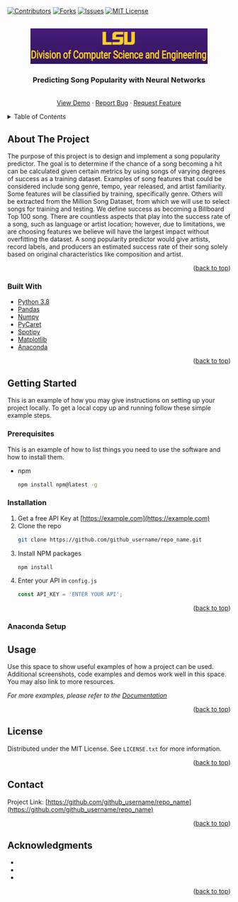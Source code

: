 <div id="top"></div>
<!--
*** Thanks for checking out the Best-README-Template. If you have a suggestion
*** that would make this better, please fork the repo and create a pull request
*** or simply open an issue with the tag "enhancement".
*** Don't forget to give the project a star!
*** Thanks again! Now go create something AMAZING! :D
-->



<!-- PROJECT SHIELDS -->
<!--
*** I'm using markdown "reference style" links for readability.
*** Reference links are enclosed in brackets [ ] instead of parentheses ( ).
*** See the bottom of this document for the declaration of the reference variables
*** for contributors-url, forks-url, etc. This is an optional, concise syntax you may use.
*** https://www.markdownguide.org/basic-syntax/#reference-style-links
-->
[![Contributors][contributors-shield]][contributors-url]
[![Forks][forks-shield]][forks-url]
[![Issues][issues-shield]][issues-url]
[![MIT License][license-shield]][license-url]



<!-- PROJECT LOGO -->
<br />

<div align="center">
  <a href="https://www.lsu.edu/eng/cse/index.php">
    <img src="images/lsulogo.png" alt="Logo" width="400" height="80">
  </a>

<h3 align="center">Predicting Song Popularity with Neural Networks</h3>

  <p align="center">
    <br />
    <a href="https://github.com/github_username/repo_name">View Demo</a>
    ·
    <a href="https://github.com/github_username/repo_name/issues">Report Bug</a>
    ·
    <a href="https://github.com/github_username/repo_name/issues">Request Feature</a>
  </p>
</div>



<!-- TABLE OF CONTENTS -->
<details>
  <summary>Table of Contents</summary>
  <!-- TOC -->

- [About The Project](#about-the-project)
  - [Built With](#built-with)
- [Getting Started](#getting-started)
  - [Prerequisites](#prerequisites)
  - [Installation](#installation)
  - [Anaconda Setup](#anaconda-setup)
- [Usage](#usage)
- [License](#license)
- [Contact](#contact)
- [Acknowledgments](#acknowledgments)

<!-- /TOC -->
</details>



<!-- ABOUT THE PROJECT -->
## About The Project


The purpose of this project is to design and implement a song popularity predictor. The goal is to determine if the chance of a song becoming a hit can be calculated given certain metrics by using songs of varying degrees of success as a training dataset. Examples of song features that could be considered include song genre, tempo, year released, and artist familiarity. Some features will be classified by training, specifically genre. Others will be extracted from the Million Song Dataset, from which we will use to select songs for training and testing. We define success as becoming a Billboard Top 100 song. There are countless aspects that play into the success rate of a song, such as language or artist location; however, due to limitations, we are choosing features we believe will have the largest impact without overfitting the dataset. A song popularity predictor would give artists, record labels, and producers an estimated success rate of their song solely based on original characteristics like composition and artist.

<p align="right">(<a href="#top">back to top</a>)</p>



### Built With

* [Python 3.8](https://nextjs.org/)
* [Pandas](https://reactjs.org/)
* [Numpy](https://vuejs.org/)
* [PyCaret](https://angular.io/)
* [Spotipy](https://svelte.dev/)
* [Matplotlib](https://laravel.com)
* [Anaconda](https://getbootstrap.com)

<p align="right">(<a href="#top">back to top</a>)</p>



<!-- GETTING STARTED -->
## Getting Started

This is an example of how you may give instructions on setting up your project locally.
To get a local copy up and running follow these simple example steps.

### Prerequisites

This is an example of how to list things you need to use the software and how to install them.
* npm
  ```sh
  npm install npm@latest -g
  ```

### Installation

1. Get a free API Key at [https://example.com](https://example.com)
2. Clone the repo
   ```sh
   git clone https://github.com/github_username/repo_name.git
   ```
3. Install NPM packages
   ```sh
   npm install
   ```
4. Enter your API in `config.js`
   ```js
   const API_KEY = 'ENTER YOUR API';
   ```

<p align="right">(<a href="#top">back to top</a>)</p>


### Anaconda Setup



<!-- USAGE EXAMPLES -->
## Usage

Use this space to show useful examples of how a project can be used. Additional screenshots, code examples and demos work well in this space. You may also link to more resources.

_For more examples, please refer to the [Documentation](https://example.com)_

<p align="right">(<a href="#top">back to top</a>)</p>


<!-- LICENSE -->
## License

Distributed under the MIT License. See `LICENSE.txt` for more information.

<p align="right">(<a href="#top">back to top</a>)</p>


<!-- CONTACT -->
## Contact

Project Link: [https://github.com/github_username/repo_name](https://github.com/github_username/repo_name)

<p align="right">(<a href="#top">back to top</a>)</p>


<!-- ACKNOWLEDGMENTS -->
## Acknowledgments

* []()
* []()
* []()

<p align="right">(<a href="#top">back to top</a>)</p>



<!-- MARKDOWN LINKS & IMAGES -->
<!-- https://www.markdownguide.org/basic-syntax/#reference-style-links -->
[contributors-shield]: https://img.shields.io/github/contributors/github_username/repo_name.svg?style=for-the-badge
[contributors-url]: https://github.com/cadegw1/song-popularity-predictor/graphs/contributors
[forks-shield]: https://img.shields.io/github/forks/github_username/repo_name.svg?style=for-the-badge
[forks-url]: https://github.com/cadegw1/song-popularity-predictor/network/members
[issues-shield]: https://img.shields.io/github/issues/github_username/repo_name.svg?style=for-the-badge
[issues-url]: https://github.com/cadegw1/song-popularity-predictor/issues
[license-shield]: https://img.shields.io/github/license/github_username/repo_name.svg?style=for-the-badge
[license-url]: https://github.com/othneildrew/Best-README-Template/blob/master/LICENSE.txt

<!--
MIT License

Copyright (c) 2021 Othneil Drew

Permission is hereby granted, free of charge, to any person obtaining a copy
of this software and associated documentation files (the "Software"), to deal
in the Software without restriction, including without limitation the rights
to use, copy, modify, merge, publish, distribute, sublicense, and/or sell
copies of the Software, and to permit persons to whom the Software is
furnished to do so, subject to the following conditions:

The above copyright notice and this permission notice shall be included in all
copies or substantial portions of the Software.

THE SOFTWARE IS PROVIDED "AS IS", WITHOUT WARRANTY OF ANY KIND, EXPRESS OR
IMPLIED, INCLUDING BUT NOT LIMITED TO THE WARRANTIES OF MERCHANTABILITY,
FITNESS FOR A PARTICULAR PURPOSE AND NONINFRINGEMENT. IN NO EVENT SHALL THE
AUTHORS OR COPYRIGHT HOLDERS BE LIABLE FOR ANY CLAIM, DAMAGES OR OTHER
LIABILITY, WHETHER IN AN ACTION OF CONTRACT, TORT OR OTHERWISE, ARISING FROM,
OUT OF OR IN CONNECTION WITH THE SOFTWARE OR THE USE OR OTHER DEALINGS IN THE
SOFTWARE.
-->

<!-- --------------------------------------------------------------------------- -->

<!--
# <div align="center">Artificial Intelligence - CSC4444
###### <div align="center">Group 7<br /> Members: Armando Castillo, Cade Williams, Lauren Chauvin, Timothy Curol, Hayden Gemeinhardt, Carson Hymel<br />Dr.


Summary:
    Repo contains two files: generate_dataset.py and song_popularity_predictor.py. The dataset generation script allows
    the user to pull songs and their feature sets from playlists. The song popularity predictor will use the generated
    dataset to train and test its regression network.

Required packages:
    - pandas
    - spotipy
    - pycaret
    - matplotlib

Included datasets:
    dataset.csv - Set containing 1949 samples from a playlist containing random songs
    SpotifyFeatures.csv - Set containing 228160 random samples from different genres

Feature set:
    - popularity (target)
    - genre (only included in the SpotifyFeatures dataset)
    - acousticness
    - danceability
    - duration_ms
    - energy
    - instrumentalness
    - key
    - liveness
    - loudness
    - mode
    - speechiness
    - temp
    - time_signature
    - valence
-->
